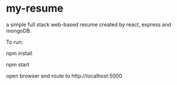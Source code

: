 # my-resume
a simple full stack web-based resume created by react, express and mongoDB.

To run:

npm install

npm start

open browser and route to http://localhost:5000
